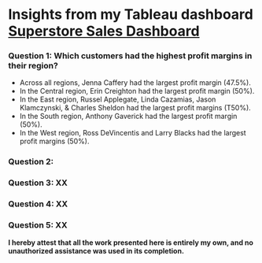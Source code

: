 # Insights from my Tableau dashboard [Superstore Sales Dashboard]([XX](https://public.tableau.com/views/SuperStoreDataProject_17441375851880/Dashboard1?:language=en-US&:sid=&:redirect=auth&:display_count=n&:origin=viz_share_link))


### Question 1: Which customers had the highest profit margins in their region? 
* Across all regions, Jenna Caffery had the largest profit margin (47.5%).
* In the Central region, Erin Creighton had the largest profit margin (50%).
* In the East region, Russel Applegate, Linda Cazamias, Jason Klamczynski, & Charles Sheldon had the largest profit margins (T50%).
* In the South region, Anthony Gaverick had the largest profit margin (50%).
* In the West region, Ross DeVincentis and Larry Blacks had the largest profit margins (50%).


### Question 2: 


### Question 3: XX


### Question 4: XX


### Question 5: XX


**I hereby attest that all the work presented here is entirely my own, and no unauthorized assistance was used in its completion.**

